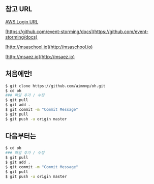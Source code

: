 
## 참고 URL
[AWS Login URL](https://skccaws.signin.aws.amazon.com/console)

[https://github.com/event-storming/docs](https://github.com/event-storming/docs)

[http://msaschool.io](http://msaschool.io)

[http://msaez.io](http://msaez.io)

## 처음에만!
```sh
$ git clone https://github.com/aimmvp/oh.git
$ cd oh
### 파일 추가 / 수정
$ git pull
$ git add .
$ git commit -m "Commit Message"
$ git pull
$ git push -u origin master
```

## 다음부터는
```sh
$ cd oh
### 파일 추가 / 수정
$ git pull
$ git add .
$ git commit -m "Commit Message"
$ git pull
$ git push -u origin master
```
